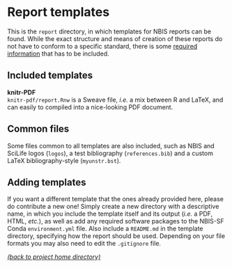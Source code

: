 # Report templates

This is the `report` directory, in which templates for NBIS reports can be
found. While the exact structure and means of creation of these reports do not
have to conform to a specific standard, there is some [required
information][report-info] that has to be included.

## Included templates

**knitr-PDF** \
`knitr-pdf/report.Rnw` is a Sweave file, *i.e.* a mix between R and LaTeX, and
can easily to compiled into a nice-looking PDF document.

## Common files

Some files common to all templates are also included, such as NBIS and SciLife
logos (`logos`), a test bibliography (`references.bib`) and a custom LaTeX
bibliography-style (`myunstr.bst`).

## Adding templates

If you want a different template that the ones already provided here, please do
contribute a new one! Simply create a new directory with a descriptive name,
in which you include the template itself and its output (*i.e.* a PDF, HTML,
*etc.*), as well as add any required software packages to the NBIS-SF Conda
`environment.yml` file. Also include a `README.md` in the template directory,
specifying how the report should be used. Depending on your file formats you
may also need to edit the `.gitignore` file.

[*(back to project home directory)*][sf-home]

[knitr-home]: https://yihui.name/knitr/
[report-info]: https://github.com/NBISweden/NBIS-template-support-reports
[sf-home]: https://github.com/NBISweden/NBIS-support-framework
